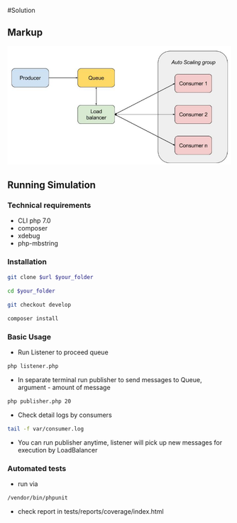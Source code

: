 #Solution

## Markup

![markup](markup.jpg)

## Running Simulation

### Technical requirements
* CLI php 7.0 
* composer
* xdebug
* php-mbstring

### Installation

```sh 
git clone $url $your_folder
``` 
```sh 
cd $your_folder
```
```sh 
git checkout develop
```
```sh 
composer install
```

### Basic Usage
* Run Listener to proceed queue
```sh 
php listener.php
```
* In separate terminal run publisher to send messages to Queue, argument - amount of message
```sh
php publisher.php 20
```
* Check detail logs by consumers
```sh
tail -f var/consumer.log 
```
* You can run publisher anytime, listener will pick up new messages for execution by LoadBalancer

### Automated tests
* run via
```sh
/vendor/bin/phpunit
```
* check report in tests/reports/coverage/index.html